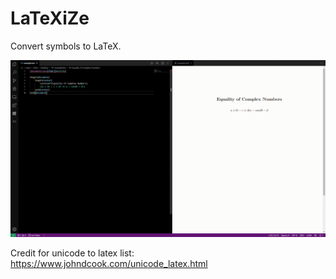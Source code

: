# LaTeXiZe

Convert symbols to LaTeX.

![](example.gif)

Credit for unicode to latex list:
https://www.johndcook.com/unicode_latex.html